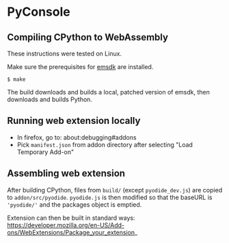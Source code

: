 # PyConsole

## Compiling CPython to WebAssembly

These instructions were tested on Linux.

Make sure the prerequisites for [emsdk](https://github.com/juj/emsdk) are installed.

    $ make

The build downloads and builds a local, patched version of emsdk, then
downloads and builds Python. 

## Running web extension locally

* In firefox, go to: about:debugging#addons
* Pick `manifest.json` from addon directory after selecting "Load Temporary
  Add-on"

##  Assembling web extension

After building CPython, files from `build/` (except `pyodide_dev.js`) are copied to
`addon/src/pyodide`. `pyodide.js` is then modified so that the baseURL is
`'pyodide/'` and the packages object is emptied.

Extension can then be built in standard ways:
https://developer.mozilla.org/en-US/Add-ons/WebExtensions/Package_your_extension_
